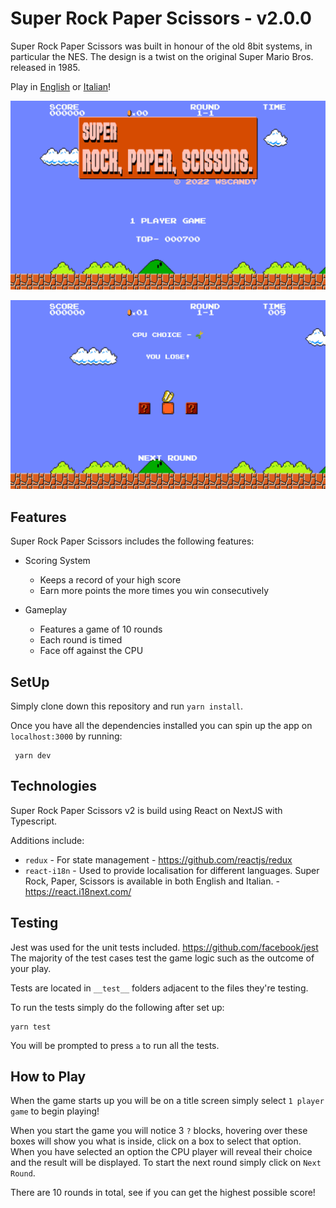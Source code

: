Super Rock Paper Scissors - v2.0.0
=====

Super Rock Paper Scissors was built in honour of the old 8bit systems, in particular the NES. The design is a twist on the original Super Mario Bros. released in 1985.

Play in [English](https://srps-wscandy.vercel.app/) or [Italian](https://srps-wscandy.vercel.app/it)!

![Title Screen](screenshots/1.png "Title Screen")

![Gameplay](screenshots/2.png "Gameplay")

Features
---
Super Rock Paper Scissors includes the following features:

* Scoring System
    * Keeps a record of your high score
    * Earn more points the more times you win consecutively

* Gameplay
    * Features a game of 10 rounds
    * Each round is timed
    * Face off against the CPU
    
SetUp
---

Simply clone down this repository and run `yarn install`.

Once you have all the dependencies installed you can spin up the app on `localhost:3000` by running:
    
     yarn dev

Technologies
---
Super Rock Paper Scissors v2 is build using React on NextJS with Typescript. 

Additions include:
* `redux` - For state management - https://github.com/reactjs/redux
* `react-i18n` - Used to provide localisation for different languages. Super Rock, Paper, Scissors is available in both English and Italian. - https://react.i18next.com/ 

Testing
---
Jest was used for the unit tests included. https://github.com/facebook/jest The majority of the test cases test the game logic such as the outcome of your play.

Tests are located in `__test__` folders adjacent to the files they're testing.

To run the tests simply do the following after set up:

    yarn test
    
You will be prompted to press `a` to run all the tests.

How to Play
---

When the game starts up you will be on a title screen simply select `1 player game` to begin playing!

When you start the game you will notice 3 `?` blocks, hovering over these boxes will show you what is inside, click on a box to select that option. When you have selected an option the CPU player will reveal their choice and the result will be displayed. To start the next round simply click on `Next Round`.

There are 10 rounds in total, see if you can get the highest possible score!
